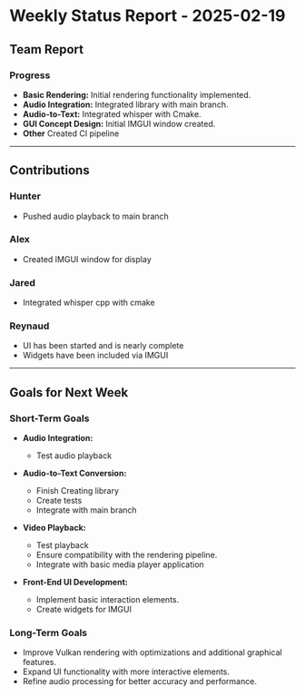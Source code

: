 # Weekly Status Report - 2025-02-19

## Team Report

### Progress
- **Basic Rendering:** Initial rendering functionality implemented.
- **Audio Integration:** Integrated library with main branch.
- **Audio-to-Text:** Integrated whisper with Cmake. 
- **GUI Concept Design:** Initial IMGUI window created. 
- **Other** Created CI pipeline

---

## Contributions

### Hunter
- Pushed audio playback to main branch

### Alex
- Created IMGUI window for display

### Jared
- Integrated whisper cpp with cmake

### Reynaud
- UI has been started and is nearly complete
- Widgets have been included via IMGUI

---

## Goals for Next Week

### Short-Term Goals
- **Audio Integration:**
    - Test audio playback

- **Audio-to-Text Conversion:**
    - Finish Creating library
    - Create tests
    - Integrate with main branch

- **Video Playback:**
    - Test playback 
    - Ensure compatibility with the rendering pipeline.
    - Integrate with basic media player application

- **Front-End UI Development:**
    - Implement basic interaction elements.
    - Create widgets for IMGUI

### Long-Term Goals
- Improve Vulkan rendering with optimizations and additional graphical features.
- Expand UI functionality with more interactive elements.
- Refine audio processing for better accuracy and performance.  
